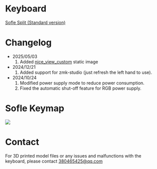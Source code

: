 
# Keyboard

[Sofle Split (Standard version)](https://de.aliexpress.com/item/1005008176724988.html?spm=a2g0o.order_list.order_list_main.16.186b5c5fNgYmZ1&gatewayAdapt=glo2deu)

# Changelog

- 2025/05/03
  1. Added [nice_view_custom](https://github.com/GPeye/urchin-peripheral-animation) static image
- 2024/12/21
  1. Added support for zmk-studio (just refresh the left hand to use).
- 2024/10/24
  1. Modified power supply mode to reduce power consumption.
  2. Fixed the automatic shut-off feature for RGB power supply.

# Sofle Keymap

<img src="keymap-drawer/sofle.svg" >

# Contact

For 3D printed model files or any issues and malfunctions with the keyboard, please contact 380465425@qq.com

